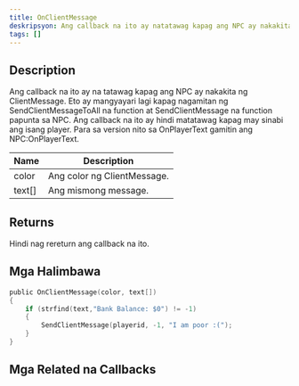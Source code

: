 ```yaml
---
title: OnClientMessage
deskripsyon: Ang callback na ito ay natatawag kapag ang NPC ay nakakita ng ClientMessage.
tags: []
---
```


<VersionWarn name='NPC callback' version='SA-MP 0.3a' />

## Description

Ang callback na ito ay na tatawag kapag ang NPC ay nakakita ng ClientMessage. Eto ay mangyayari lagi kapag nagamitan ng SendClientMessageToAll na function at SendClientMessage na function papunta sa NPC. Ang callback na ito ay hindi matatawag kapag may sinabi ang isang player. Para sa version nito sa OnPlayerText gamitin ang NPC:OnPlayerText.

| Name   | Description                     |
| ------ | ------------------------------- |
| color  | Ang color ng ClientMessage.     |
| text[] | Ang mismong message.            |

## Returns

Hindi nag rereturn ang callback na ito.

## Mga Halimbawa

```c
public OnClientMessage(color, text[])
{
    if (strfind(text,"Bank Balance: $0") != -1)
    {
        SendClientMessage(playerid, -1, "I am poor :(");
    }
}
```

## Mga Related na Callbacks